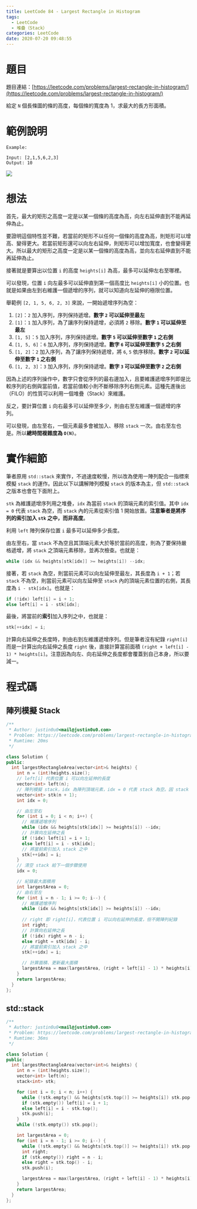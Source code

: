 ```yaml
---
title: LeetCode 84 - Largest Rectangle in Histogram
tags:
  - LeetCode
  - 堆疊（Stack）
categories: LeetCode
date: 2020-07-20 09:48:55
---
```


# 題目
題目連結：[https://leetcode.com/problems/largest-rectangle-in-histogram/](https://leetcode.com/problems/largest-rectangle-in-histogram/)

給定 `N` 個長條圖的條的高度，每個條的寬度為 1，求最大的長方形面積。

# 範例說明

```
Example:

Input: [2,1,5,6,2,3]
Output: 10
```

![](/assets/largest-rectangle-in-histogram-example.png)

<!-- More -->

# 想法

首先，最大的矩形之高度一定是以某一個條的高度為高，向左右延伸直到不能再延伸為止。

要證明這個特性並不難，若當前的矩形不以任何一個條的高度為高，則矩形可以增高、變得更大。若當前矩形還可以向左右延伸，則矩形可以增加寬度，也會變得更大。所以最大的矩形之高度一定是以某一個條的高度為高，並向左右延伸直到不能再延伸為止。

接著就是要算出以位置 `i` 的高度 `heights[i]` 為高，最多可以延伸左右至哪裡。

可以發現，位置 `i` 向左最多可以延伸直到第一個高度比 `heights[i]` 小的位置。也就是如果由左到右維護一個遞增的序列，就可以知道向左延伸的極限位置。

舉範例 `[2, 1, 5, 6, 2, 3]` 來說，一開始遞增序列為空：
1. `[2]`：`2` 加入序列，序列保持遞增。**數字 `2` 可以延伸至最左**
2. `[1]`：`1` 加入序列，為了讓序列保持遞增，必須將 `2` 移除。**數字 `1` 可以延伸至最左**
3. `[1, 5]`：`5` 加入序列，序列保持遞增。**數字 `5` 可以延伸至數字 `1` 之右側**
4. `[1, 5, 6]`：`6` 加入序列，序列保持遞增。**數字 `6` 可以延伸至數字 `5` 之右側**
5. `[1, 2]`：`2` 加入序列，為了讓序列保持遞增，將 `6`, `5` 依序移除。**數字 `2` 可以延伸至數字 `1` 之右側**
6. `[1, 2, 3]`：`3` 加入序列，序列保持遞增。**數字 `3` 可以延伸至數字 `2` 之右側**

因為上述的序列操作中，數字只會從序列的最右邊加入，且要維護遞增序列即是比較序列的右側與當前值，若當前值較小則不斷移除序列右側元素。這種先進後出（FILO）的性質可以利用一個堆疊（Stack）來維護。

反之，要計算位置 `i` 向右最多可以延伸至多少，則由右至左維護一個遞增的序列。

可以發現，由左至右，一個元素最多會被加入、移除 `stack` 一次。由右至左也是。所以**總時間複雜度為 `O(N)`**。

# 實作細節

筆者原用 `std::stack` 來實作，不過速度較慢，所以改為使用一陣列配合一指標來模擬 `stack` 的運作。因此以下以講解陣列模擬 `stack` 的版本為主，但 `std::stack` 之版本也會在下面附上。

`stk` 為維護遞增序列用之堆疊，`idx` 為當前 `stack` 的頂端元素的索引值。其中 `idx = 0` 代表 `stack` 為空，而 `stack` 內的元素從索引值 1 開始放置。**注意筆者是將序列的索引加入 `stk` 之中，而非高度**。

利用 `left` 陣列保存位置 `i` 最多可以延伸多少長度。

由左至右，當 `stack` 不為空且其頂端元素大於等於當前的高度，則為了要保持嚴格遞增，將 `stack` 之頂端元素移除，並再次檢查。也就是：

```cpp
while (idx && heights[stk[idx]] >= heights[i]) --idx;
```

接著，若 `stack` 為空，則當前元素可以向左延伸至最左，其長度為 `i + 1`；若 `stack` 不為空，則當前元素可以向左延伸至 `stack` 內的頂端元素位置的右側，其長度為 `i - stk[idx]`。也就是：

```cpp
if (!idx) left[i] = i + 1;
else left[i] = i - stk[idx];
```

最後，將當前的**索引**加入序列之中，也就是：

```cpp
stk[++idx] = i;
```

計算向右延伸之長度時，則由右到左維護遞增序列。但是筆者沒有紀錄 `right[i]` 而是一計算出向右延伸之長度 `right` 後，直接計算當前面積 `(right + left[i] - 1) * heights[i]`。注意因為向左、向右延伸之長度都會覆蓋到自己本身，所以要減一。

# 程式碼

## 陣列模擬 Stack
```cpp
/**
 * Author: justin0u0<mail@justin0u0.com>
 * Problem: https://leetcode.com/problems/largest-rectangle-in-histogram/
 * Rumtime: 20ms
 */

class Solution {
public:
  int largestRectangleArea(vector<int>& heights) {
    int n = (int)heights.size();
    // left[i] 代表位置 i 可以向左延伸的長度
    vector<int> left(n);
    // 陣列模擬 stack，idx 為陣列頂端元素，idx = 0 代表 stack 為空。因 stack 從 1 開始編號，其長度需多 1
    vector<int> stk(n + 1);
    int idx = 0;

    // 由左至右 
    for (int i = 0; i < n; i++) {
      // 維護遞增序列
      while (idx && heights[stk[idx]] >= heights[i]) --idx;
      // 計算向左延伸之長
      if (!idx) left[i] = i + 1;
      else left[i] = i - stk[idx];
      // 將當前索引加入 stack 之中
      stk[++idx] = i;
    }
    // 清空 stack 給下一個步驟使用
    idx = 0;

    // 紀錄最大面積用
    int largestArea = 0;
    // 由右至左
    for (int i = n - 1; i >= 0; i--) {
      // 維護遞增序列
      while (idx && heights[stk[idx]] >= heights[i]) --idx;
      
      // right 即 right[i]，代表位置 i 可以向右延伸的長度，但不開陣列紀錄
      int right;
      // 計算向右延伸之長
      if (!idx) right = n - i;
      else right = stk[idx] - i;
      // 將當前索引加入 stack 之中
      stk[++idx] = i;

      // 計算面積、更新最大面積
      largestArea = max(largestArea, (right + left[i] - 1) * heights[i]);
    }
    return largestArea;
  }
};

```

## std::stack
```cpp
/**
 * Author: justin0u0<mail@justin0u0.com>
 * Problem: https://leetcode.com/problems/largest-rectangle-in-histogram/
 * Rumtime: 36ms
 */

class Solution {
public:
  int largestRectangleArea(vector<int>& heights) {
    int n = (int)heights.size();
    vector<int> left(n);
    stack<int> stk;

    for (int i = 0; i < n; i++) {
      while (!stk.empty() && heights[stk.top()] >= heights[i]) stk.pop();
      if (stk.empty()) left[i] = i + 1;
      else left[i] = i - stk.top();
      stk.push(i);
    }
    while (!stk.empty()) stk.pop();

    int largestArea = 0;
    for (int i = n - 1; i >= 0; i--) {
      while (!stk.empty() && heights[stk.top()] >= heights[i]) stk.pop();
      int right;
      if (stk.empty()) right = n - i;
      else right = stk.top() - i;
      stk.push(i);

      largestArea = max(largestArea, (right + left[i] - 1) * heights[i]);
    }
    return largestArea;
  }
};

```
